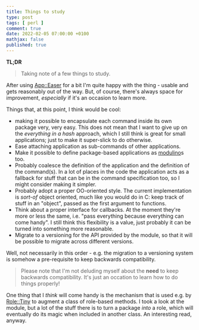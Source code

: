 ```yaml
---
title: Things to study
type: post
tags: [ perl ]
comment: true
date: 2022-02-05 07:00:00 +0100
mathjax: false
published: true
---
```


**TL;DR**

> Taking note of a few things to study.

After using [App::Easer][] for a bit I'm quite happy with the thing -
usable and gets reasonably out of the way. But, of course, there's
always space for improvement, *especially* if it's an occasion to learn
more.

Things that, at this point, I think would be cool:

- making it possible to encapsulate each command inside its own package
  very, very easy. This does not mean that I want to give up on the
  *everything in a hash* approach, which I still think is great for
  small applications; just to make it super-slick to do otherwise.
- Ease attaching application as sub-commands of other applications.
- Make it possible to define package-based applications as [modulino][]s
  too.
- Probably coalesce the definition of the application and the definition
  of the command(s). In a lot of places in the code the application acts
  as a fallback for stuff that can be in the command specification too,
  so I might consider making it simpler.
- Probably adopt a proper OO-oriented style. The current implementation
  is *sort-of* object oriented, much like you would do in C: keep track
  of stuff in an "object", passed as the first argument to functions.
- Think about a proper interface for callbacks. At the moment they're
  more or less the same, i.e. "pass everything because everything can
  come handy". I still think this flexibility is a value, just probably
  it can be turned into something more reasonable.
- Migrate to a versioning for the API provided by the module, so that it
  will be possible to migrate across different versions.

Well, not necessarily in this order - e.g. the migration to a versioning
system is somehow a pre-requisite to keep backwards compatibility.

> Please note that I'm not deluding myself about the **need** to keep
> backwards compatibility. It's just an occation to learn how to do
> things properly!

One thing that I *think* will come handy is the mechanism that is used
e.g. by [Role::Tiny][] to augment a class of role-based methods. I took
a look at the module, but a lot of the stuff there is to turn a package
*into* a role, which will eventually do its magic when included in
another class. An interesting read, anyway.

[Perl]: https://www.perl.org/
[modulino]: https://gitlab.com/polettix/notechs/-/snippets/1868370
[Role::Tiny]: https://metacpan.org/pod/Role::Tiny
[App::Easer]: https://metacpan.org/pod/App::Easer
